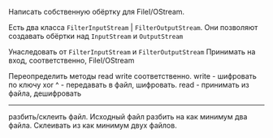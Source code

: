 Написать собственную обёртку для FileI/OStream.

Есть два класса `FilterInputStream` | `FilterOutputStream`. 
Они позволяют создавать обёртки над `InputStream` и `OutputStream`

Унаследовать от `FilterInputStream` и `FilterOutputStream`
Принимать на вход, соответственно, FileI/OStream

Переопределить методы read write соответственно.
write - шифровать по ключу xor ^ - передавать в файл, шифровать.
read - принимать из файла, дешифровать 

----

разбить/склеить файл.
Исходный файл разбить на как минимум два файла.
Склеивать из как минимум двух файлов.